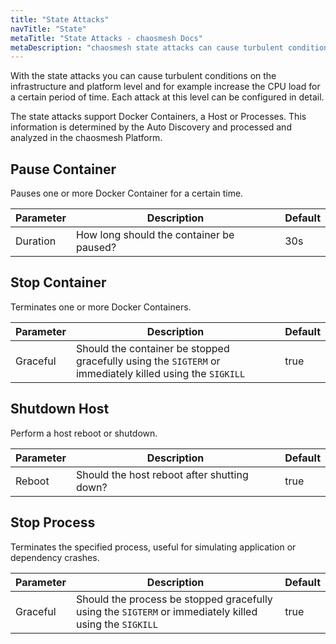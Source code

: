 ```yaml
---
title: "State Attacks"
navTitle: "State"
metaTitle: "State Attacks - chaosmesh Docs"
metaDescription: "chaosmesh state attacks can cause turbulent conditions on the infrastructure and platform level"
---
```


With the state attacks you can cause turbulent conditions on the infrastructure and platform level and for example increase the CPU load for a certain period of time. Each attack at this level can be configured in detail.

The state attacks support Docker Containers, a Host or Processes. This information is determined by the Auto Discovery and processed and analyzed in the chaosmesh Platform.

## Pause Container
Pauses one or more Docker Container for a certain time.

| Parameter   |      Description      | Default |
|----------|-------------|-------------|
| Duration | How long should the container be paused? | 30s |

## Stop Container
Terminates one or more Docker Containers.

| Parameter   |      Description      | Default |
|----------|-------------|-------------|
| Graceful |  Should the container be stopped gracefully using the `SIGTERM` or immediately killed using the `SIGKILL` | true |

## Shutdown Host
Perform a host reboot or shutdown.

| Parameter   |      Description      | Default |
|----------|-------------|-------------|
| Reboot | Should the host reboot after shutting down? | true |

## Stop Process
Terminates the specified process, useful for simulating application or dependency crashes.

| Parameter   |      Description      | Default |
|----------|-------------|-------------|
| Graceful |  Should the process be stopped gracefully using the `SIGTERM` or immediately killed using the `SIGKILL` | true |
